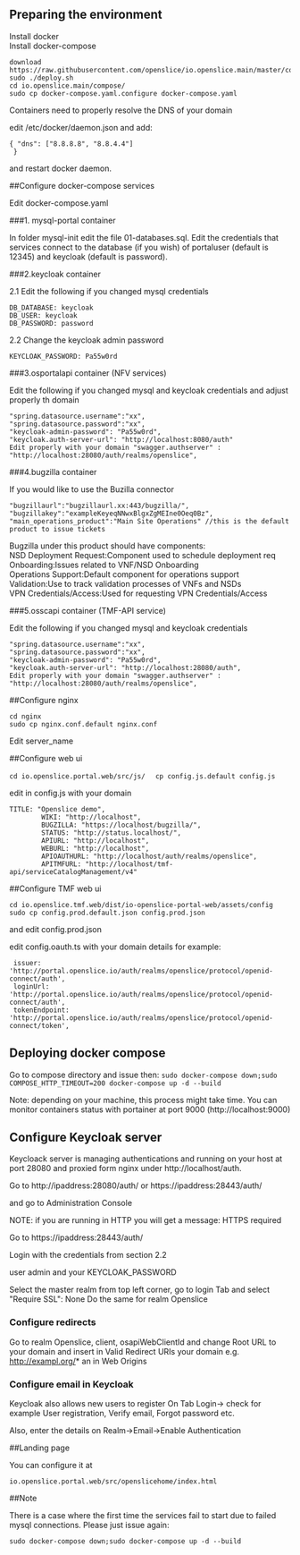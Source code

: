 ## Preparing the environment

Install docker  
Install docker-compose

```
download https://raw.githubusercontent.com/openslice/io.openslice.main/master/compose/deploy.sh
sudo ./deploy.sh
cd io.openslice.main/compose/
sudo cp docker-compose.yaml.configure docker-compose.yaml
```

Containers need to properly resolve the DNS of your domain

edit /etc/docker/daemon.json and add:

```
{ "dns": ["8.8.8.8", "8.8.4.4"]
 }

```

and restart docker daemon.


##Configure docker-compose services

Edit docker-compose.yaml

###1. mysql-portal container 

In folder mysql-init edit the file 01-databases.sql. Edit the credentials that services connect to the database (if you wish) of portaluser (default is 12345) and keycloak (default is password).


###2.keycloak container

2.1 Edit the following if you changed mysql credentials 
```
DB_DATABASE: keycloak
DB_USER: keycloak
DB_PASSWORD: password
```

2.2 Change the keycloak admin password
``` 
KEYCLOAK_PASSWORD: Pa55w0rd
```

###3.osportalapi container (NFV services)

Edit the following if you changed mysql and keycloak credentials and adjust properly th domain

```
"spring.datasource.username":"xx",
"spring.datasource.password":"xx",
"keycloak-admin-password": "Pa55w0rd",
"keycloak.auth-server-url": "http://localhost:8080/auth"
Edit properly with your domain "swagger.authserver" : "http://localhost:28080/auth/realms/openslice",

```


###4.bugzilla container

If you would like to use the Buzilla connector

```
"bugzillaurl":"bugzillaurl.xx:443/bugzilla/",
"bugzillakey":"exampleKeyeqNNwxBlgxZgMEIne0Oeq0Bz",
"main_operations_product":"Main Site Operations" //this is the default product to issue tickets
```

Bugzilla under this product should have components:  
NSD Deployment Request:Component used to schedule deployment req  
Onboarding:Issues related to VNF/NSD Onboarding  
Operations Support:Default component for operations support  
Validation:Use to track validation processes of VNFs and NSDs  
VPN Credentials/Access:Used for requesting VPN Credentials/Access   


###5.osscapi container (TMF-API service)

Edit the following if you changed mysql and keycloak credentials

```
"spring.datasource.username":"xx",
"spring.datasource.password":"xx",
"keycloak-admin-password": "Pa55w0rd",
"keycloak.auth-server-url": "http://localhost:28080/auth",
Edit properly with your domain "swagger.authserver" : "http://localhost:28080/auth/realms/openslice",

```


##Configure nginx

```
cd nginx
sudo cp nginx.conf.default nginx.conf
```
Edit server_name


##Configure web ui

`cd io.openslice.portal.web/src/js/  `
`cp config.js.default config.js  `

edit in config.js  with your domain
```
TITLE: "Openslice demo",
		WIKI: "http://localhost",
		BUGZILLA: "https://localhost/bugzilla/",
		STATUS: "http://status.localhost/",
		APIURL: "http://localhost",
		WEBURL: "http://localhost",
		APIOAUTHURL: "http://localhost/auth/realms/openslice",
		APITMFURL: "http://localhost/tmf-api/serviceCatalogManagement/v4"

```

##Configure TMF web ui
```
cd io.openslice.tmf.web/dist/io-openslice-portal-web/assets/config
sudo cp config.prod.default.json config.prod.json
```
and edit config.prod.json

edit config.oauth.ts with your domain details for example:

```
 issuer: 'http://portal.openslice.io/auth/realms/openslice/protocol/openid-connect/auth',
 loginUrl: 'http://portal.openslice.io/auth/realms/openslice/protocol/openid-connect/auth',
 tokenEndpoint: 'http://portal.openslice.io/auth/realms/openslice/protocol/openid-connect/token',
```



## Deploying docker compose




Go to compose directory and issue then:
`sudo docker-compose down;sudo COMPOSE_HTTP_TIMEOUT=200 docker-compose up -d --build`


Note: depending on your machine, this process might take time. You can monitor containers status with portainer at port 9000 (http://localhost:9000)


## Configure Keycloak server

Keycloack server is managing authentications and running on your host at port 28080 and proxied form nginx under http://localhost/auth.

Go to http://ipaddress:28080/auth/ or https://ipaddress:28443/auth/ 

and go to Administration Console 


NOTE: if you are running in HTTP you will get a message: HTTPS required

Go to https://ipaddress:28443/auth/

Login with the credentials from section 2.2

user admin and your KEYCLOAK_PASSWORD

Select the master realm from top left corner, go to login Tab and select "Require SSL": None
Do the same for realm Openslice


### Configure redirects

Go to realm Openslice, client, osapiWebClientId and change Root URL to your domain 
and insert in Valid Redirect URIs your domain e.g. http://exampl.org/*
an in Web Origins

### Configure email in Keycloak

Keycloak also allows new users to register  On Tab Login-> check for example User registration, Verify email, Forgot password etc.

Also, enter the details on Realm->Email->Enable Authentication





##Landing page

You can configure it at

```
io.openslice.portal.web/src/openslicehome/index.html
```


##Note

There is a case where the first time the services fail to start due to failed mysql connections. Please just issue again:

`sudo docker-compose down;sudo docker-compose up -d --build`

